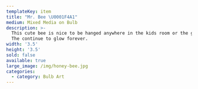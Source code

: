 ```yaml
---
templateKey: item
title: "Mr. Bee \U0001F4A1"
medium: Mixed Media on Bulb
description: >-
  This cute bee is nice to be hanged anywhere in the kids room or the garden.
  The continue to glow forever.
width: '3.5'
height: '3.5'
sold: false
available: true
large_image: /img/honey-bee.jpg
categories:
  - category: Bulb Art
---
```


